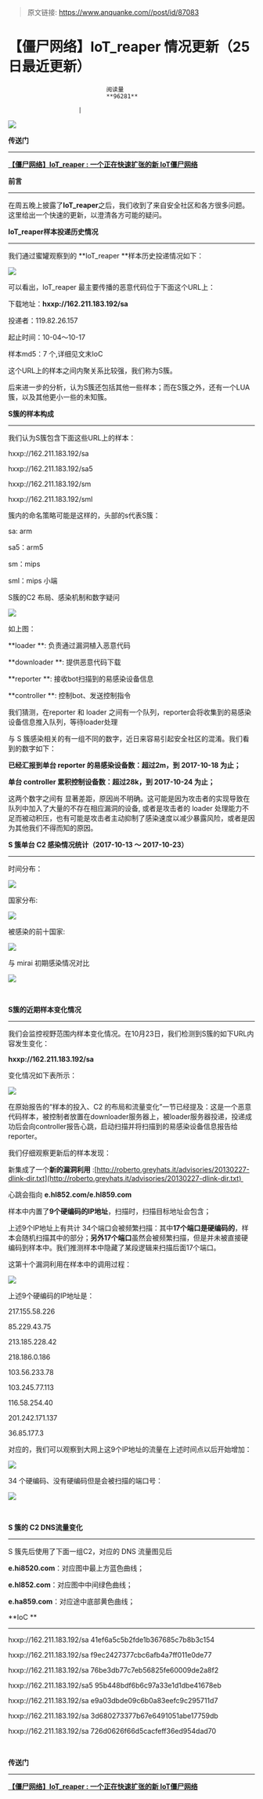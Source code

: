 > 原文链接: https://www.anquanke.com//post/id/87083 


# 【僵尸网络】IoT_reaper 情况更新（25日最近更新）


                                阅读量   
                                **96281**
                            
                        |
                        
                                                                                    



[![](https://p3.ssl.qhimg.com/t01ee3213dd2622e1dd.png)](https://p3.ssl.qhimg.com/t01ee3213dd2622e1dd.png)

**传送门**

****

[**【僵尸网络】IoT_reaper : 一个正在快速扩张的新 IoT僵尸网络**](http://bobao.360.cn/learning/detail/4582.html)



**前言**

****

在周五晚上披露了**IoT_reaper**之后，我们收到了来自安全社区和各方很多问题。这里给出一个快速的更新，以澄清各方可能的疑问。



**IoT_reaper样本投递历史情况**

****

我们通过蜜罐观察到的 **IoT_reaper **样本历史投递情况如下：

[![](https://p2.ssl.qhimg.com/t01653d88ec1d14f9c7.png)](https://p2.ssl.qhimg.com/t01653d88ec1d14f9c7.png)

可以看出，IoT_reaper 最主要传播的恶意代码位于下面这个URL上：

下载地址：**hxxp://162.211.183.192/sa**

投递者：119.82.26.157

起止时间：10-04～10-17

样本md5：7 个,详细见文末IoC

这个URL上的样本之间内聚关系比较强，我们称为S簇。

后来进一步的分析，认为S簇还包括其他一些样本；而在S簇之外，还有一个LUA簇，以及其他更小一些的未知簇。



**S簇的样本构成**

****

我们认为S簇包含下面这些URL上的样本：

hxxp://162.211.183.192/sa

hxxp://162.211.183.192/sa5

hxxp://162.211.183.192/sm

hxxp://162.211.183.192/sml

簇内的命名策略可能是这样的，头部的s代表S簇：

sa: arm

sa5：arm5

sm：mips

sml：mips 小端

S簇的C2 布局、感染机制和数字疑问

[![](https://p5.ssl.qhimg.com/t01a5d7cb545ee6176c.png)](https://p5.ssl.qhimg.com/t01a5d7cb545ee6176c.png)

如上图：

**loader **: 负责通过漏洞植入恶意代码

**downloader **: 提供恶意代码下载

**reporter **: 接收bot扫描到的易感染设备信息

**controller **: 控制bot、发送控制指令

我们猜测，在reporter 和 loader 之间有一个队列，reporter会将收集到的易感染设备信息推入队列，等待loader处理

与 S 簇感染相关的有一组不同的数字，近日来容易引起安全社区的混淆。我们看到的数字如下：

**已经汇报到单台 reporter 的易感染设备数：超过2m，到 2017-10-18 为止；**

**单台 controller 累积控制设备数：超过28k，到 2017-10-24 为止；**

这两个数字之间有 显著差距，原因尚不明确。这可能是因为攻击者的实现导致在队列中加入了大量的不存在相应漏洞的设备, 或者是攻击者的 loader 处理能力不足而被动积压，也有可能是攻击者主动抑制了感染速度以减少暴露风险，或者是因为其他我们不得而知的原因。



**S 簇单台 C2 感染情况统计（2017-10-13 ～ 2017-10-23）**

****

时间分布：

[![](https://p5.ssl.qhimg.com/t01fdef6765ecd3063a.png)](https://p5.ssl.qhimg.com/t01fdef6765ecd3063a.png)

国家分布:

[![](https://p4.ssl.qhimg.com/t01d568da8bfd7bf9fc.png)](https://p4.ssl.qhimg.com/t01d568da8bfd7bf9fc.png)

被感染的前十国家:

[![](https://p3.ssl.qhimg.com/t01bfdf5b249b5bd622.png)](https://p3.ssl.qhimg.com/t01bfdf5b249b5bd622.png)

与 mirai 初期感染情况对比

[![](https://p1.ssl.qhimg.com/t01c1d43ba211928b55.png)](https://p1.ssl.qhimg.com/t01c1d43ba211928b55.png)

<br>

**S簇的近期样本变化情况**

****

我们会监控视野范围内样本变化情况。在10月23日，我们检测到S簇的如下URL内容发生变化：

**hxxp://162.211.183.192/sa**

变化情况如下表所示：

[![](https://p4.ssl.qhimg.com/t0144eb0a150b427b77.png)](https://p4.ssl.qhimg.com/t0144eb0a150b427b77.png)

在原始报告的“样本的投入、C2 的布局和流量变化”一节已经提及：这是一个恶意代码样本，被控制者放置在downloader服务器上，被loader服务器投递，投递成功后会向controller报告心跳，启动扫描并将扫描到的易感染设备信息报告给reporter。

我们仔细观察更新后的样本发现：

新集成了一个**新的漏洞利用** :[http://roberto.greyhats.it/advisories/20130227-dlink-dir.txt](http://roberto.greyhats.it/advisories/20130227-dlink-dir.txt) 

心跳会指向 **e.hl852.com/e.hl859.com**

样本中内置了**9个硬编码的IP地址**，扫描时，扫描目标地址会包含；

上述9个IP地址上有共计 34个端口会被频繁扫描：其中**17个端口是硬编码的**，样本会随机扫描其中的部分；**另外17个端口**虽然会被频繁扫描，但是并未被直接硬编码到样本中。我们推测样本中隐藏了某段逻辑来扫描后面17个端口。

这第十个漏洞利用在样本中的调用过程：

[![](https://p3.ssl.qhimg.com/t016f5016223da6fcd2.png)](https://p3.ssl.qhimg.com/t016f5016223da6fcd2.png)

上述9个硬编码的IP地址是：

217.155.58.226  

85.229.43.75  

213.185.228.42  

218.186.0.186  

103.56.233.78  

103.245.77.113  

116.58.254.40  

201.242.171.137  

36.85.177.3  

对应的，我们可以观察到大网上这9个IP地址的流量在上述时间点以后开始增加：

[![](https://p5.ssl.qhimg.com/t018d5cc1d2e7bc1bca.png)](https://p5.ssl.qhimg.com/t018d5cc1d2e7bc1bca.png)

34 个硬编码、没有硬编码但是会被扫描的端口号：

[![](https://p3.ssl.qhimg.com/t0167a1b5302155f3f9.png)](https://p3.ssl.qhimg.com/t0167a1b5302155f3f9.png)

<br>

**S 簇的 C2 DNS流量变化**

****

S 簇先后使用了下面一组C2，对应的 DNS 流量图见后

**e.hi8520.com**：对应图中最上方蓝色曲线；

**e.hl852.com**：对应图中中间绿色曲线；

**e.ha859.com**：对应途中底部黄色曲线；



**IoC **

****

hxxp://162.211.183.192/sa 41ef6a5c5b2fde1b367685c7b8b3c154 

hxxp://162.211.183.192/sa f9ec2427377cbc6afb4a7ff011e0de77 

hxxp://162.211.183.192/sa 76be3db77c7eb56825fe60009de2a8f2 

hxxp://162.211.183.192/sa5 95b448bdf6b6c97a33e1d1dbe41678eb 

hxxp://162.211.183.192/sa e9a03dbde09c6b0a83eefc9c295711d7 

hxxp://162.211.183.192/sa 3d680273377b67e6491051abe17759db 

hxxp://162.211.183.192/sa 726d0626f66d5cacfeff36ed954dad70

<br>



**传送门**

****

**[【僵尸网络】IoT_reaper : 一个正在快速扩张的新 IoT僵尸网络](http://bobao.360.cn/learning/detail/4582.html)**
